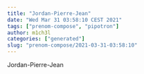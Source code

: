 ```yaml
---
title: "Jordan-Pierre-Jean"
date: "Wed Mar 31 03:58:10 CEST 2021"
tags: ["prenom-compose", "pipotron"]
author: m1ch3l
categories: ["generated"]
slug: "prenom-compose/2021-03-31-03:58:10"
---
```


Jordan-Pierre-Jean
